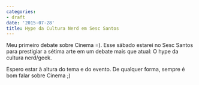```yaml
---
categories:
- draft
date: '2015-07-28'
title: Hype da Cultura Nerd em Sesc Santos
---
```


Meu primeiro debate sobre Cinema =). Esse sábado estarei no Sesc Santos para prestigiar a sétima arte em um debate mais que atual: O hype da cultura nerd/geek.

Espero estar à altura do tema e do evento. De qualquer forma, sempre é bom falar sobre Cinema ;)